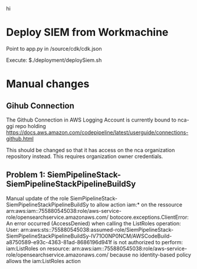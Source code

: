 hi



# Deploy SIEM from Workmachine

Point to app.py in /source/cdk/cdk.json

Execute:
$./deployment/deploySiem.sh

# Manual changes

## Gihub Connection
The Github Connection in AWS Logging Account is currently bound to nca-ggi repo holding
https://docs.aws.amazon.com/codepipeline/latest/userguide/connections-github.html

This should be changed so that it has access on the nca organization repository instead. This requires organization owner credentials.


## Problem 1:  SiemPipelineStack-SiemPipelineStackPipelineBuildSy
Manual update of the role SiemPipelineStack-SiemPipelineStackPipelineBuildSy to allow action iam:* on the ressource   arn:aws:iam::755880545038:role/aws-service-role/opensearchservice.amazonaws.com/
botocore.exceptions.ClientError: An error occurred (AccessDenied) when calling the ListRoles operation: User: arn:aws:sts::755880545038:assumed-role/SiemPipelineStack-SiemPipelineStackPipelineBuildSy-IV71O0NP0NCM/AWSCodeBuild-a8750589-e93c-4363-81ad-8686196d941f is not authorized to perform: iam:ListRoles on resource: arn:aws:iam::755880545038:role/aws-service-role/opensearchservice.amazonaws.com/ because no identity-based policy allows the iam:ListRoles action